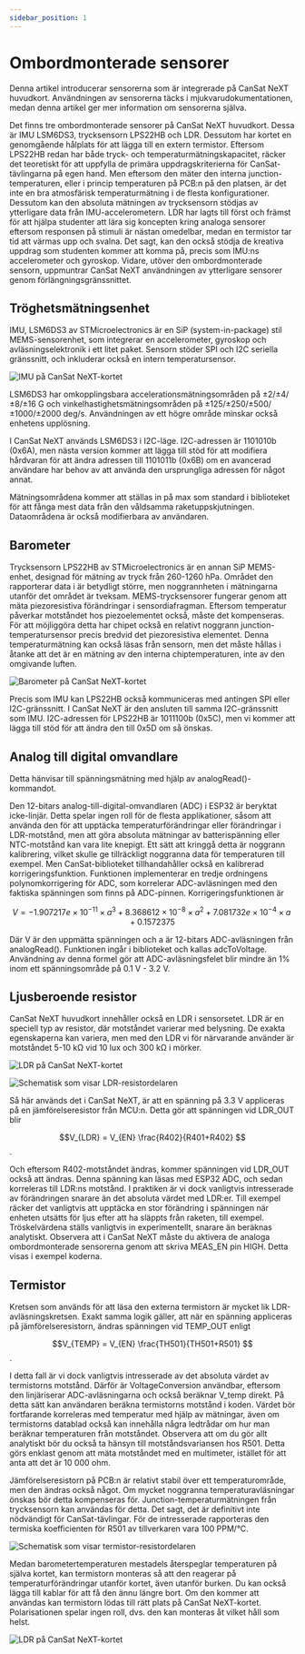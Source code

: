 ```yaml
---
sidebar_position: 1
---
```


# Ombordmonterade sensorer

Denna artikel introducerar sensorerna som är integrerade på CanSat NeXT huvudkort. Användningen av sensorerna täcks i mjukvarudokumentationen, medan denna artikel ger mer information om sensorerna själva.

Det finns tre ombordmonterade sensorer på CanSat NeXT huvudkort. Dessa är IMU LSM6DS3, trycksensorn LPS22HB och LDR. Dessutom har kortet en genomgående hålplats för att lägga till en extern termistor. Eftersom LPS22HB redan har både tryck- och temperaturmätningskapacitet, räcker det teoretiskt för att uppfylla de primära uppdragskriterierna för CanSat-tävlingarna på egen hand. Men eftersom den mäter den interna junction-temperaturen, eller i princip temperaturen på PCB:n på den platsen, är det inte en bra atmosfärisk temperaturmätning i de flesta konfigurationer. Dessutom kan den absoluta mätningen av trycksensorn stödjas av ytterligare data från IMU-accelerometern. LDR har lagts till först och främst för att hjälpa studenter att lära sig koncepten kring analoga sensorer eftersom responsen på stimuli är nästan omedelbar, medan en termistor tar tid att värmas upp och svalna. Det sagt, kan den också stödja de kreativa uppdrag som studenten kommer att komma på, precis som IMU:ns accelerometer och gyroskop. Vidare, utöver den ombordmonterade sensorn, uppmuntrar CanSat NeXT användningen av ytterligare sensorer genom förlängningsgränssnittet.

## Tröghetsmätningsenhet

IMU, LSM6DS3 av STMicroelectronics är en SiP (system-in-package) stil MEMS-sensorenhet, som integrerar en accelerometer, gyroskop och avläsningselektronik i ett litet paket. Sensorn stöder SPI och I2C seriella gränssnitt, och inkluderar också en intern temperatursensor.

![IMU på CanSat NeXT-kortet](./img/imu.png)

LSM6DS3 har omkopplingsbara accelerationsmätningsområden på ±2/±4/±8/±16 G och vinkelhastighetsmätningsområden på ±125/±250/±500/±1000/±2000 deg/s. Användningen av ett högre område minskar också enhetens upplösning.

I CanSat NeXT används LSM6DS3 i I2C-läge. I2C-adressen är 1101010b (0x6A), men nästa version kommer att lägga till stöd för att modifiera hårdvaran för att ändra adressen till 1101011b (0x6B) om en avancerad användare har behov av att använda den ursprungliga adressen för något annat.

Mätningsområdena kommer att ställas in på max som standard i biblioteket för att fånga mest data från den våldsamma raketuppskjutningen. Dataområdena är också modifierbara av användaren.

## Barometer

Trycksensorn LPS22HB av STMicroelectronics är en annan SiP MEMS-enhet, designad för mätning av tryck från 260-1260 hPa. Området den rapporterar data i är betydligt större, men noggrannheten i mätningarna utanför det området är tveksam. MEMS-trycksensorer fungerar genom att mäta piezoresistiva förändringar i sensordiafragman. Eftersom temperatur påverkar motståndet hos piezoelementet också, måste det kompenseras. För att möjliggöra detta har chipet också en relativt noggrann junction-temperatursensor precis bredvid det piezoresistiva elementet. Denna temperaturmätning kan också läsas från sensorn, men det måste hållas i åtanke att det är en mätning av den interna chiptemperaturen, inte av den omgivande luften.

![Barometer på CanSat NeXT-kortet](./img/barometer.png)

Precis som IMU kan LPS22HB också kommuniceras med antingen SPI eller I2C-gränssnitt. I CanSat NeXT är den ansluten till samma I2C-gränssnitt som IMU. I2C-adressen för LPS22HB är 1011100b (0x5C), men vi kommer att lägga till stöd för att ändra den till 0x5D om så önskas.

## Analog till digital omvandlare

Detta hänvisar till spänningsmätning med hjälp av analogRead()-kommandot.

Den 12-bitars analog-till-digital-omvandlaren (ADC) i ESP32 är beryktat icke-linjär. Detta spelar ingen roll för de flesta applikationer, såsom att använda den för att upptäcka temperaturförändringar eller förändringar i LDR-motstånd, men att göra absoluta mätningar av batterispänning eller NTC-motstånd kan vara lite knepigt. Ett sätt att kringgå detta är noggrann kalibrering, vilket skulle ge tillräckligt noggranna data för temperaturen till exempel. Men CanSat-biblioteket tillhandahåller också en kalibrerad korrigeringsfunktion. Funktionen implementerar en tredje ordningens polynomkorrigering för ADC, som korrelerar ADC-avläsningen med den faktiska spänningen som finns på ADC-pinnen. Korrigeringsfunktionen är

$$V = -1.907217e \times 10^{-11} \times a^3 + 8.368612 \times 10^{-8} \times a^2 + 7.081732e \times 10^{-4} \times a + 0.1572375$$

Där V är den uppmätta spänningen och a är 12-bitars ADC-avläsningen från analogRead(). Funktionen ingår i biblioteket och kallas adcToVoltage. Användning av denna formel gör att ADC-avläsningsfelet blir mindre än 1% inom ett spänningsområde på 0.1 V - 3.2 V.

## Ljusberoende resistor

CanSat NeXT huvudkort innehåller också en LDR i sensorsetet. LDR är en speciell typ av resistor, där motståndet varierar med belysning. De exakta egenskaperna kan variera, men med den LDR vi för närvarande använder är motståndet 5-10 kΩ vid 10 lux och 300 kΩ i mörker.

![LDR på CanSat NeXT-kortet](./img/LDR.png)

![Schematisk som visar LDR-resistordelaren](./img/division.png)

Så här används det i CanSat NeXT, är att en spänning på 3.3 V appliceras på en jämförelseresistor från MCU:n. Detta gör att spänningen vid LDR_OUT blir

$$V_{LDR} = V_{EN} \frac{R402}{R401+R402} $$.

Och eftersom R402-motståndet ändras, kommer spänningen vid LDR_OUT också att ändras. Denna spänning kan läsas med ESP32 ADC, och sedan korreleras till LDR:ns motstånd. I praktiken är vi dock vanligtvis intresserade av förändringen snarare än det absoluta värdet med LDR:er. Till exempel räcker det vanligtvis att upptäcka en stor förändring i spänningen när enheten utsätts för ljus efter att ha släppts från raketen, till exempel. Tröskelvärdena ställs vanligtvis in experimentellt, snarare än beräknas analytiskt. Observera att i CanSat NeXT måste du aktivera de analoga ombordmonterade sensorerna genom att skriva MEAS_EN pin HIGH. Detta visas i exempel koderna.

## Termistor

Kretsen som används för att läsa den externa termistorn är mycket lik LDR-avläsningskretsen. Exakt samma logik gäller, att när en spänning appliceras på jämförelseresistorn, ändras spänningen vid TEMP_OUT enligt

$$V_{TEMP} = V_{EN} \frac{TH501}{TH501+R501} $$.

I detta fall är vi dock vanligtvis intresserade av det absoluta värdet av termistorns motstånd. Därför är VoltageConversion användbar, eftersom den linjäriserar ADC-avläsningarna och också beräknar V_temp direkt. På detta sätt kan användaren beräkna termistorns motstånd i koden. Värdet bör fortfarande korreleras med temperatur med hjälp av mätningar, även om termistorns datablad också kan innehålla några ledtrådar om hur man beräknar temperaturen från motståndet. Observera att om du gör allt analytiskt bör du också ta hänsyn till motståndsvariansen hos R501. Detta görs enklast genom att mäta motståndet med en multimeter, istället för att anta att det är 10 000 ohm.

Jämförelseresistorn på PCB:n är relativt stabil över ett temperaturområde, men den ändras också något. Om mycket noggranna temperaturavläsningar önskas bör detta kompenseras för. Junction-temperaturmätningen från trycksensorn kan användas för detta. Det sagt, det är definitivt inte nödvändigt för CanSat-tävlingar. För de intresserade rapporteras den termiska koefficienten för R501 av tillverkaren vara 100 PPM/°C.

![Schematisk som visar termistor-resistordelaren](./img/thermistor.png)

Medan barometertemperaturen mestadels återspeglar temperaturen på själva kortet, kan termistorn monteras så att den reagerar på temperaturförändringar utanför kortet, även utanför burken. Du kan också lägga till kablar för att få den ännu längre bort. Om den kommer att användas kan termistorn lödas till rätt plats på CanSat NeXT-kortet. Polarisationen spelar ingen roll, dvs. den kan monteras åt vilket håll som helst.

![LDR på CanSat NeXT-kortet](./img/thermistor_holes.png)